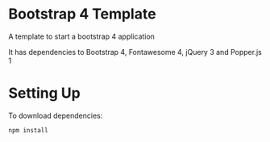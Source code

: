# Bootstrap 4 Template
A template to start a bootstrap 4 application

It has dependencies to Bootstrap 4, Fontawesome 4, jQuery 3 and Popper.js 1

# Setting Up
To download dependencies:
```
npm install
```

